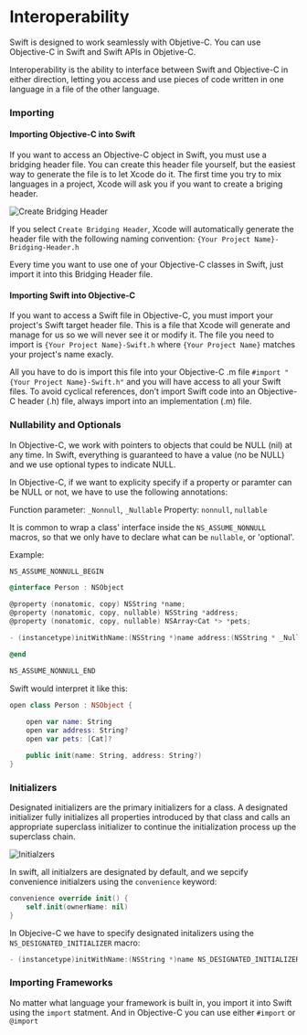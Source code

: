 # Interoperability

Swift is designed to work seamlessly with Objetive-C. You can use Objective-C in Swift and Swift APIs in Objetive-C.

Interoperability is the ability to interface between Swift and Objective-C in either direction, letting you access and use pieces of code written in one language in a file of the other language. 

### Importing 

#### Importing Objective-C into Swift

If you want to access an Objective-C object in Swift, you must use a bridging header file. You can create this header file yourself, but the easiest way to generate the file is to let Xcode do it. The first time you try to mix languages in a project, Xcode will ask you if you want to create a briging header. 

![Create Bridging Header](https://developer.apple.com/library/prerelease/content/documentation/Swift/Conceptual/BuildingCocoaApps/Art/bridgingheader_2x.png)

If you select `Create Bridging Header`, Xcode will automatically generate the header file with the following naming convention: `{Your Project Name}-Bridging-Header.h`

Every time you want to use one of your Objective-C classes in Swift, just import it into this Bridging Header file.  

#### Importing Swift into Objective-C

If you want to access a Swift file in Objective-C, you must import your project's Swift target header file. This is a file that Xcode will generate and manage for us so we will never see it or modify it. The file you need to import is `{Your Project Name}-Swift.h` where `{Your Project Name}` matches your project's name exacly. 

All you have to do is import this file into your Objective-C .m file `#import "{Your Project Name}-Swift.h"` and you will have access to all your Swift files. To avoid cyclical references, don’t import Swift code into an Objective-C header (.h) file, always import into an implementation (.m) file.


### Nullability and Optionals

In Objective-C, we work with pointers to objects that could be NULL (nil) at any time. In Swift, everything is guaranteed to have a value (no be NULL) and we use optional types to indicate NULL.

In Objective-C, if we want to explicity specify if a property or paramter can be NULL or not, we have to use the following annotations:

Function parameter: `_Nonnull`, `_Nullable`
Property: `nonnull`, `nullable`

It is common to wrap a class' interface inside the `NS_ASSUME_NONNULL` macros, so that we only have to declare what can be `nullable`, or 'optional'.

Example:

```objective-c
NS_ASSUME_NONNULL_BEGIN

@interface Person : NSObject

@property (nonatomic, copy) NSString *name;
@property (nonatomic, copy, nullable) NSString *address;
@property (nonatomic, copy, nullable) NSArray<Cat *> *pets;

- (instancetype)initWithName:(NSString *)name address:(NSString * _Nullable)address NS_DESIGNATED_INITIALIZER;

@end

NS_ASSUME_NONNULL_END
```

Swift would interpret it like this:

```Swift
open class Person : NSObject {
    
    open var name: String
    open var address: String?
    open var pets: [Cat]?

    public init(name: String, address: String?)
}
```

### Initializers 

Designated initializers are the primary initializers for a class. A designated initializer fully initializes all properties introduced by that class and calls an appropriate superclass initializer to continue the initialization process up the superclass chain.

![Initialzers](https://developer.apple.com/library/content/documentation/Swift/Conceptual/Swift_Programming_Language/Art/initializerDelegation01_2x.png)

In swift, all initialzers are designated by default, and we sepcify convenience initialzers using the `convenience` keyword:

```swift
convenience override init() {
    self.init(ownerName: nil)
}
```

In Objecive-C we have to specify designated initalizers using the `NS_DESIGNATED_INITIALIZER` macro: 

```objective-c
- (instancetype)initWithName:(NSString *)name NS_DESIGNATED_INITIALIZER;
```

### Importing Frameworks

No matter what language your framework is built in, you import it into Swift using the `import` statment. And in Objective-C you can use either `#import` or `@import`